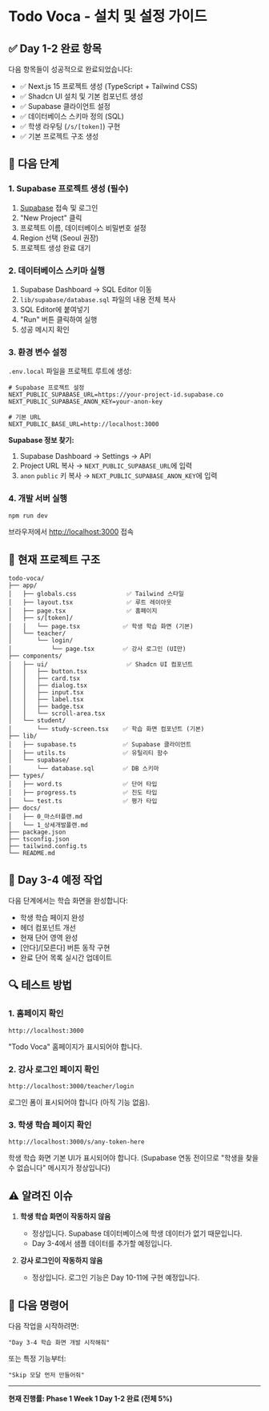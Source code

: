 # Todo Voca - 설치 및 설정 가이드

## ✅ Day 1-2 완료 항목

다음 항목들이 성공적으로 완료되었습니다:
- ✅ Next.js 15 프로젝트 생성 (TypeScript + Tailwind CSS)
- ✅ Shadcn UI 설치 및 기본 컴포넌트 생성
- ✅ Supabase 클라이언트 설정
- ✅ 데이터베이스 스키마 정의 (SQL)
- ✅ 학생 라우팅 (`/s/[token]`) 구현
- ✅ 기본 프로젝트 구조 생성

## 🚀 다음 단계

### 1. Supabase 프로젝트 생성 (필수)

1. [Supabase](https://supabase.com) 접속 및 로그인
2. "New Project" 클릭
3. 프로젝트 이름, 데이터베이스 비밀번호 설정
4. Region 선택 (Seoul 권장)
5. 프로젝트 생성 완료 대기

### 2. 데이터베이스 스키마 실행

1. Supabase Dashboard → SQL Editor 이동
2. `lib/supabase/database.sql` 파일의 내용 전체 복사
3. SQL Editor에 붙여넣기
4. "Run" 버튼 클릭하여 실행
5. 성공 메시지 확인

### 3. 환경 변수 설정

`.env.local` 파일을 프로젝트 루트에 생성:

```env
# Supabase 프로젝트 설정
NEXT_PUBLIC_SUPABASE_URL=https://your-project-id.supabase.co
NEXT_PUBLIC_SUPABASE_ANON_KEY=your-anon-key

# 기본 URL
NEXT_PUBLIC_BASE_URL=http://localhost:3000
```

**Supabase 정보 찾기:**
1. Supabase Dashboard → Settings → API
2. Project URL 복사 → `NEXT_PUBLIC_SUPABASE_URL`에 입력
3. `anon` `public` 키 복사 → `NEXT_PUBLIC_SUPABASE_ANON_KEY`에 입력

### 4. 개발 서버 실행

```bash
npm run dev
```

브라우저에서 [http://localhost:3000](http://localhost:3000) 접속

## 📁 현재 프로젝트 구조

```
todo-voca/
├── app/
│   ├── globals.css              ✅ Tailwind 스타일
│   ├── layout.tsx               ✅ 루트 레이아웃
│   ├── page.tsx                 ✅ 홈페이지
│   ├── s/[token]/
│   │   └── page.tsx            ✅ 학생 학습 화면 (기본)
│   └── teacher/
│       └── login/
│           └── page.tsx        ✅ 강사 로그인 (UI만)
├── components/
│   ├── ui/                      ✅ Shadcn UI 컴포넌트
│   │   ├── button.tsx
│   │   ├── card.tsx
│   │   ├── dialog.tsx
│   │   ├── input.tsx
│   │   ├── label.tsx
│   │   ├── badge.tsx
│   │   └── scroll-area.tsx
│   └── student/
│       └── study-screen.tsx    ✅ 학습 화면 컴포넌트 (기본)
├── lib/
│   ├── supabase.ts             ✅ Supabase 클라이언트
│   ├── utils.ts                ✅ 유틸리티 함수
│   └── supabase/
│       └── database.sql        ✅ DB 스키마
├── types/
│   ├── word.ts                 ✅ 단어 타입
│   ├── progress.ts             ✅ 진도 타입
│   └── test.ts                 ✅ 평가 타입
├── docs/
│   ├── 0_마스터플랜.md
│   └── 1_상세개발플랜.md
├── package.json
├── tsconfig.json
├── tailwind.config.ts
└── README.md
```

## 🎯 Day 3-4 예정 작업

다음 단계에서는 학습 화면을 완성합니다:
- 학생 학습 페이지 완성
- 헤더 컴포넌트 개선
- 현재 단어 영역 완성
- [안다]/[모른다] 버튼 동작 구현
- 완료 단어 목록 실시간 업데이트

## 🔍 테스트 방법

### 1. 홈페이지 확인
```
http://localhost:3000
```
"Todo Voca" 홈페이지가 표시되어야 합니다.

### 2. 강사 로그인 페이지 확인
```
http://localhost:3000/teacher/login
```
로그인 폼이 표시되어야 합니다 (아직 기능 없음).

### 3. 학생 학습 페이지 확인
```
http://localhost:3000/s/any-token-here
```
학생 학습 화면 기본 UI가 표시되어야 합니다.
(Supabase 연동 전이므로 "학생을 찾을 수 없습니다" 메시지가 정상입니다)

## ⚠️ 알려진 이슈

1. **학생 학습 화면이 작동하지 않음**
   - 정상입니다. Supabase 데이터베이스에 학생 데이터가 없기 때문입니다.
   - Day 3-4에서 샘플 데이터를 추가할 예정입니다.

2. **강사 로그인이 작동하지 않음**
   - 정상입니다. 로그인 기능은 Day 10-11에 구현 예정입니다.

## 📝 다음 명령어

다음 작업을 시작하려면:
```
"Day 3-4 학습 화면 개발 시작해줘"
```

또는 특정 기능부터:
```
"Skip 모달 먼저 만들어줘"
```

---

**현재 진행률: Phase 1 Week 1 Day 1-2 완료 (전체 5%)**

